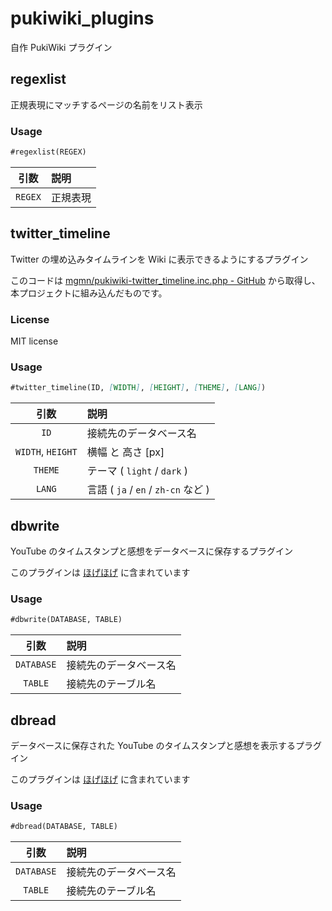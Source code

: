 # pukiwiki_plugins
自作 PukiWiki プラグイン

## regexlist
正規表現にマッチするページの名前をリスト表示

### Usage
``` md
#regexlist(REGEX)
```

|引数|説明
|:---:|:---
| `REGEX` | 正規表現

## twitter_timeline
Twitter の埋め込みタイムラインを Wiki に表示できるようにするプラグイン

このコードは [mgmn/pukiwiki-twitter_timeline.inc.php - GitHub](https://github.com/mgmn/pukiwiki-twitter_timeline.inc.php) から取得し、本プロジェクトに組み込んだものです。

### License

MIT license

### Usage
``` md
#twitter_timeline(ID, [WIDTH], [HEIGHT], [THEME], [LANG])
```

|引数|説明
|:---:|:---
| `ID` | 接続先のデータベース名
| `WIDTH`, `HEIGHT` | 横幅 と 高さ [px]
| `THEME` | テーマ ( `light` / `dark` )
| `LANG` | 言語 ( `ja` / `en` / `zh-cn` など )

## dbwrite
YouTube のタイムスタンプと感想をデータベースに保存するプラグイン

このプラグインは [ほげほげ](https://github.com:yazawakenichi/hoge) に含まれています

### Usage
``` md
#dbwrite(DATABASE, TABLE)
```

|引数|説明
|:---:|:---
| `DATABASE` | 接続先のデータベース名
| `TABLE` | 接続先のテーブル名

## dbread
データベースに保存された YouTube のタイムスタンプと感想を表示するプラグイン

このプラグインは [ほげほげ](https://github.com:yazawakenichi/hoge) に含まれています

### Usage
``` md
#dbread(DATABASE, TABLE)
```

|引数|説明
|:---:|:---
| `DATABASE` | 接続先のデータベース名
| `TABLE` | 接続先のテーブル名


